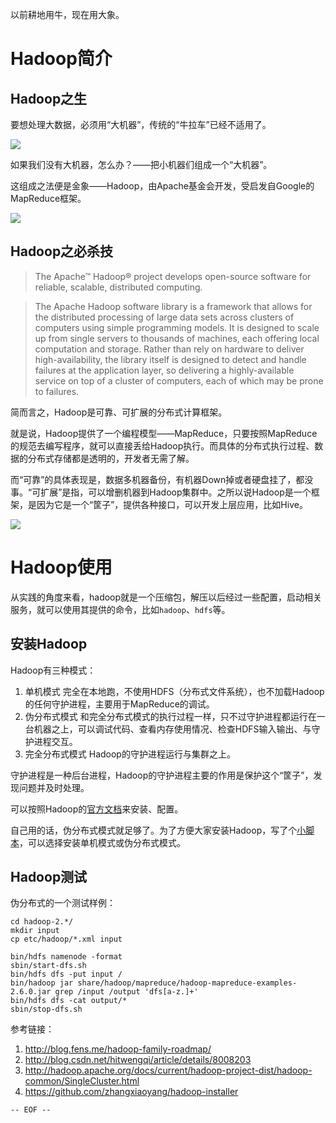 以前耕地用牛，现在用大象。

<!--more-->

Hadoop简介
===

Hadoop之生
---

要想处理大数据，必须用“大机器”，传统的“牛拉车”已经不适用了。

![](老牛.jpg)

如果我们没有大机器，怎么办？——把小机器们组成一个“大机器”。

这组成之法便是金象——Hadoop，由Apache基金会开发，受启发自Google的MapReduce框架。

![](hadoop大象.jpg)

Hadoop之必杀技
---

>The Apache™ Hadoop® project develops open-source software for reliable, scalable, distributed computing.

>The Apache Hadoop software library is a framework that allows for the distributed processing of large data sets across clusters of computers using simple programming models. It is designed to scale up from single servers to thousands of machines, each offering local computation and storage. Rather than rely on hardware to deliver high-availability, the library itself is designed to detect and handle failures at the application layer, so delivering a highly-available service on top of a cluster of computers, each of which may be prone to failures.

简而言之，Hadoop是可靠、可扩展的分布式计算框架。

就是说，Hadoop提供了一个编程模型——MapReduce，只要按照MapReduce的规范去编写程序，就可以直接丢给Hadoop执行。而具体的分布式执行过程、数据的分布式存储都是透明的，开发者无需了解。

而“可靠”的具体表现是，数据多机器备份，有机器Down掉或者硬盘挂了，都没事。“可扩展”是指，可以增删机器到Hadoop集群中。之所以说Hadoop是一个框架，是因为它是一个“筐子”，提供各种接口，可以开发上层应用，比如Hive。

![](hadoop生态.jpg)

Hadoop使用
===

从实践的角度来看，hadoop就是一个压缩包，解压以后经过一些配置，启动相关服务，就可以使用其提供的命令，比如`hadoop`、`hdfs`等。

安装Hadoop
---

Hadoop有三种模式：

1. 单机模式
完全在本地跑，不使用HDFS（分布式文件系统），也不加载Hadoop的任何守护进程，主要用于MapReduce的调试。
2. 伪分布式模式
和完全分布式模式的执行过程一样，只不过守护进程都运行在一台机器之上，可以调试代码、查看内存使用情况、检查HDFS输入输出、与守护进程交互。
3. 完全分布式模式
Hadoop的守护进程运行与集群之上。

守护进程是一种后台进程，Hadoop的守护进程主要的作用是保护这个“筐子”，发现问题并及时处理。

可以按照Hadoop的[官方文档](http://hadoop.apache.org/docs/current/hadoop-project-dist/hadoop-common/SingleCluster.html)来安装、配置。

自己用的话，伪分布式模式就足够了。为了方便大家安装Hadoop，写了个[小脚本](https://github.com/zhangxiaoyang/hadoop-installer)，可以选择安装单机模式或伪分布式模式。

Hadoop测试
---

伪分布式的一个测试样例：

```
cd hadoop-2.*/
mkdir input
cp etc/hadoop/*.xml input

bin/hdfs namenode -format
sbin/start-dfs.sh
bin/hdfs dfs -put input /
bin/hadoop jar share/hadoop/mapreduce/hadoop-mapreduce-examples-2.6.0.jar grep /input /output 'dfs[a-z.]+'
bin/hdfs dfs -cat output/*
sbin/stop-dfs.sh

```
参考链接：

1. <http://blog.fens.me/hadoop-family-roadmap/>
2. <http://blog.csdn.net/hitwengqi/article/details/8008203>
3. <http://hadoop.apache.org/docs/current/hadoop-project-dist/hadoop-common/SingleCluster.html>
4. <https://github.com/zhangxiaoyang/hadoop-installer>

`-- EOF --`
